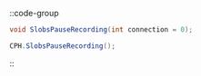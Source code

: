 ::code-group
  ```csharp [Method]
  void SlobsPauseRecording(int connection = 0);
  ```
  ```csharp [Example]
  CPH.SlobsPauseRecording();
  ```
::